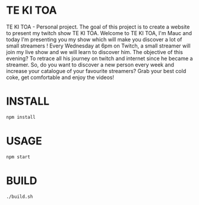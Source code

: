 # TE KI TOA
TE KI TOA - Personal project. The goal of this project is to create a website to present my twitch show TE KI TOA.
Welcome to TE KI TOA, I'm Mauc and today I'm presenting you my show which will make you discover a lot of small streamers !
Every Wednesday at 6pm on Twitch, a small streamer will join my live show and we will learn to discover him.
The objective of this evening? To retrace all his journey on twitch and internet since he became a streamer.
So, do you want to discover a new person every week and increase your catalogue of your favourite streamers?
Grab your best cold coke, get comfortable and enjoy the videos!

# INSTALL
```bash
npm install
```
# USAGE
```bash
npm start
```
# BUILD
```bash
./build.sh
```
